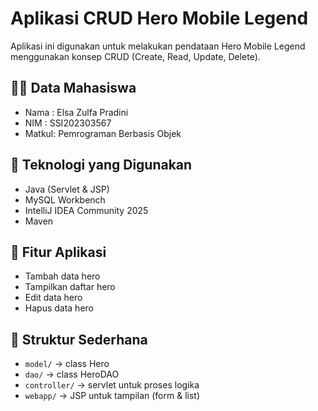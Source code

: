 # Aplikasi CRUD Hero Mobile Legend

Aplikasi ini digunakan untuk melakukan pendataan Hero Mobile Legend menggunakan konsep CRUD (Create, Read, Update, Delete).

## 👩‍💻 Data Mahasiswa

- Nama  : Elsa Zulfa Pradini  
- NIM   : SSI202303567  
- Matkul: Pemrograman Berbasis Objek  

## 🔧 Teknologi yang Digunakan

- Java (Servlet & JSP)
- MySQL Workbench
- IntelliJ IDEA Community 2025
- Maven

## 📌 Fitur Aplikasi

- Tambah data hero
- Tampilkan daftar hero
- Edit data hero
- Hapus data hero

## 📂 Struktur Sederhana

- `model/` → class Hero  
- `dao/` → class HeroDAO  
- `controller/` → servlet untuk proses logika  
- `webapp/` → JSP untuk tampilan (form & list)



